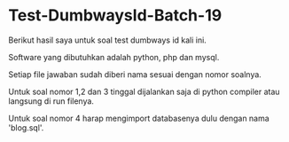 # Test-DumbwaysId-Batch-19

Berikut hasil saya untuk soal test dumbways id kali ini.

Software yang dibutuhkan adalah python, php dan mysql.

Setiap file jawaban sudah diberi nama sesuai dengan nomor soalnya.

Untuk soal nomor 1,2 dan 3 tinggal dijalankan saja di python compiler atau langsung di run filenya.

Untuk soal nomor 4 harap mengimport databasenya dulu dengan nama 'blog.sql'.

